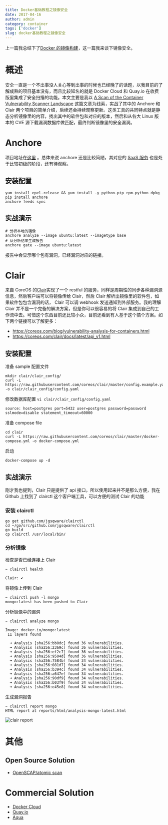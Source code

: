 ```yaml
---
title: Docker基础教程之镜像安全
date: 2017-04-16
author: admin
category: container
tags: ['docker']
slug: docker基础教程之镜像安全
---
```


上一篇我总结下了[Docker 的镜像构建](//docker基础教程之镜像构建/)，这一篇我来谈下镜像安全。

# 概述

安全一直是一个不出事没人关心等到出事的时候也已经晚了的话题，以我目前的了解成熟的项目基本没有，而且比较知名的就是 Docker Cloud 和 Quay.io 在收费版里集成了安全扫描的功能。本文主要是我以 [A Scan of the Container Vulnerability Scanner Landscape](https://thenewstack.io/draft-vulnerability-scanners/) 这篇文章为线索，实战了其中的 Anchore 和 Clair 两个项目的简单介绍，后续还会持续观察更新。这类工具的共同特点就是静态分析镜像里的内容，找出其中的软件包和对应的版本，然后和从各大 Linux 版本的 CVE 源下载漏洞数据库做匹配，最终判断镜像里的安全漏洞。

# Anchore

项目地址在[这里](https://github.com/anchore/anchore) 。总体来说 anchore 还是比较简陋，其对应的 [SaaS 服务](https://anchore.io/) 也是处于比较初级的阶段，还有待观察。

## 安装配置

```
yum install epel-release && yum install -y python-pip rpm-python dpkg
pip install anchore
anchore feeds sync
```

## 实战演示

```
# 分析本地的镜像
anchore analyze --image ubuntu:latest --imagetype base
# 从分析结果生成报告
anchore gate --image ubuntu:latest
```

报告中会显示哪个包有漏洞，已经漏洞对应的链接。

# Clair

来自 CoreOS 的[Clair](https://github.com/coreos/clair)实现了一个 restful 的服务，同样是周期性的同步各种漏洞源信息，然后客户端可以将镜像传给 Clair，然后 Clair 解析出镜像里的软件包，如果软件包包含漏洞的话， Clair 可以调 webhook 发送通知到外部服务。我的理解 Clair 并不是一个完备的解决方案，但是你可以很容易的将 Clair 集成到自己的工作流中去。可惜这个东西目前还比较小众，目前还看到有人基于这个搞个方案。如下两个链接可以了解更多：

- https://coreos.com/blog/vulnerability-analysis-for-containers.html
- https://coreos.com/clair/docs/latest/api_v1.html

## 安装配置

准备 sample 配置文件

```
mkdir clair/clair_config/
curl -L https://raw.githubusercontent.com/coreos/clair/master/config.example.yaml -o clair/clair_config/config.yaml
```

修改数据库配置 `vi clair/clair_config/config.yaml`

```
source: host=postgres port=5432 user=postgres password=password sslmode=disable statement_timeout=60000
```

准备 compose file

```
cd clair
curl -L https://raw.githubusercontent.com/coreos/clair/master/docker-compose.yml -o docker-compose.yml
```

启动

```
docker-compose up -d
```

## 实战演示

刚才我也提到，Clair 只是提供了 api 接口，所以使用起来并不是那么方便，我在 Github 上找到了 clairctl 这个客户端工具，可以方便的测试 Clair 的功能

### 安装 clairctl

```
go get github.com/jgsqware/clairctl
cd ~/go/src/github.com/jgsqware/clairctl
go build
cp clairctl /usr/local/bin/
```

### 分析镜像

检查是否已经连接上 Clair

```
~ clairctl health

Clair: ✔
```

将镜像上传到 Clair

```
~ clairctl push -l mongo
mongo:latest has been pushed to Clair
```

分析镜像中的漏洞

```
~ clairctl analyze mongo

Image: docker.io/mongo:latest
 11 layers found

  ➜ Analysis [sha256:bb0dc] found 36 vulnerabilities.
  ➜ Analysis [sha256:2369c] found 36 vulnerabilities.
  ➜ Analysis [sha256:ef2c7] found 36 vulnerabilities.
  ➜ Analysis [sha256:9504d] found 36 vulnerabilities.
  ➜ Analysis [sha256:7584b] found 34 vulnerabilities.
  ➜ Analysis [sha256:081d7] found 34 vulnerabilities.
  ➜ Analysis [sha256:b394c] found 34 vulnerabilities.
  ➜ Analysis [sha256:a647e] found 34 vulnerabilities.
  ➜ Analysis [sha256:90df9] found 34 vulnerabilities.
  ➜ Analysis [sha256:b03f9] found 34 vulnerabilities.
  ➜ Analysis [sha256:e45e8] found 34 vulnerabilities.
```

生成漏洞报告

```
~ clairctl report mongo
HTML report at reports/html/analysis-mongo-latest.html
```

![clair report](/wp-content/uploads/2017/04/clair-report.png)

# 其他

## Open Source Solution

- [OpenSCAP/atomic scan](https://developers.redhat.com/blog/2016/05/02/introducing-atomic-scan-container-vulnerability-detection/)

# Commercial Solution

- [Docker Cloud](https://cloud.docker.com/)
- [Quay.io](https://quay.io/)
- [Aqua](https://www.aquasec.com/products/aqua-container-security-platform/)
